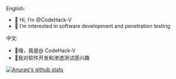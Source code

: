 English:
- 👋 Hi, I’m @CodeHack-V
- 👀 I’m interested in software development and penetration testing

中文:
- 👋嗨，我是@ CodeHack-V
- 👀我对软件开发和渗透测试感兴趣

[![Anurag's github stats](https://github-readme-stats.vercel.app/api?username=CodeHack-V)](https://github.com/anuraghazra/github-readme-stats?theme=dark)
